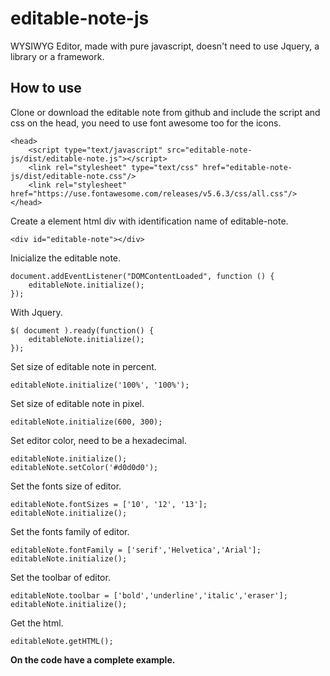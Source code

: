 # editable-note-js
WYSIWYG Editor, made with pure javascript, doesn't need to use Jquery, a library or a framework.

## **How to use**<br/>
Clone or download the editable note from github and include the script and css on the head, you need to use font awesome too for the icons.<br/> 
```
<head>
    <script type="text/javascript" src="editable-note-js/dist/editable-note.js"></script>
    <link rel="stylesheet" type="text/css" href="editable-note-js/dist/editable-note.css"/>
    <link rel="stylesheet" href="https://use.fontawesome.com/releases/v5.6.3/css/all.css"/>
</head>
```
Create a element html div with identification name of editable-note.<br/>
```
<div id="editable-note"></div>
```
Inicialize the editable note.<br/>
```
document.addEventListener("DOMContentLoaded", function () {
    editableNote.initialize();
});
```
With Jquery.<br/>
```
$( document ).ready(function() {
    editableNote.initialize();
});
```
Set size of editable note in percent.<br/>
``` 
editableNote.initialize('100%', '100%');
```
Set size of editable note in pixel.<br/>
```
editableNote.initialize(600, 300);
```
Set editor color, need to be a hexadecimal.<br/>
```
editableNote.initialize();
editableNote.setColor('#d0d0d0');
```
Set the fonts size of editor.<br/>
```
editableNote.fontSizes = ['10', '12', '13'];
editableNote.initialize();
```
Set the fonts family of editor.<br/>
```
editableNote.fontFamily = ['serif','Helvetica','Arial'];
editableNote.initialize();
```
Set the toolbar of editor.<br/>
```
editableNote.toolbar = ['bold','underline','italic','eraser'];
editableNote.initialize();
```
Get the html.<br/>
```
editableNote.getHTML();
```
**On the code have a complete example.**
